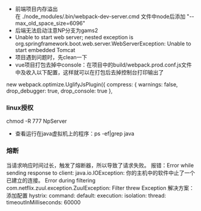 - 前端项目内存溢出 </br>
在 ./node_modules/.bin/webpack-dev-server.cmd 文件中node后添加 "--max_old_space_size=6096"
- 后端无法启动注意NP分支为gams2
- Unable to start web server; nested exception is org.springframework.boot.web.server.WebServerException: Unable to start embedded Tomcat
- 项目遇到问题时，先clean一下
- vue项目打包去掉中console：在项目中的build/webpack.prod.conf.js文件中及收入以下配置，这样就可以在打包后去掉控制台打印输出了
> 
new webpack.optimize.UglifyJsPlugin({
  compress: {
    warnings: false,
    drop_debugger: true,
    drop_console: true
  },
### linux授权 ###
chmod -R 777 NpServer
- 查看运行在java虚拟机上的程序：ps -ef|grep java
### 熔断 ###
当请求响应时间过长，触发了熔断器，所以导致了请求失败。
报错：Error while sending response to client: java.io.IOException: 你的主机中的软件中止了一个已建立的连接。
Error during filtering
com.netflix.zuul.exception.ZuulException: Filter threw Exception
解决方案：添加配置
hystrix:
  command:
    default:
      execution:
        isolation:
          thread:
            timeoutInMilliseconds: 60000